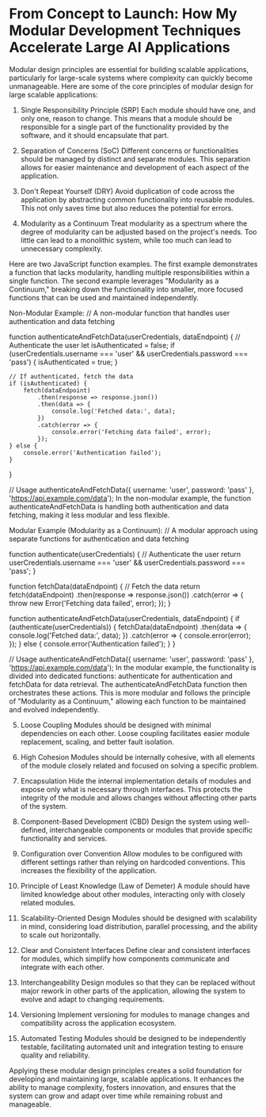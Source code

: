 ---
---

# From Concept to Launch: How My Modular Development Techniques Accelerate Large AI Applications

Modular design principles are essential for building scalable applications, particularly for large-scale systems where complexity can quickly become unmanageable. Here are some of the core principles of modular design for large scalable applications:

1. Single Responsibility Principle (SRP)
   Each module should have one, and only one, reason to change. This means that a module should be responsible for a single part of the functionality provided by the software, and it should encapsulate that part.

2. Separation of Concerns (SoC)
   Different concerns or functionalities should be managed by distinct and separate modules. This separation allows for easier maintenance and development of each aspect of the application.

3. Don't Repeat Yourself (DRY)
   Avoid duplication of code across the application by abstracting common functionality into reusable modules. This not only saves time but also reduces the potential for errors.

4. Modularity as a Continuum
   Treat modularity as a spectrum where the degree of modularity can be adjusted based on the project's needs. Too little can lead to a monolithic system, while too much can lead to unnecessary complexity.

Here are two JavaScript function examples. The first example demonstrates a function that lacks modularity, handling multiple responsibilities within a single function. The second example leverages "Modularity as a Continuum," breaking down the functionality into smaller, more focused functions that can be used and maintained independently.

Non-Modular Example:
// A non-modular function that handles user authentication and data fetching

function authenticateAndFetchData(userCredentials, dataEndpoint) {
// Authenticate the user
let isAuthenticated = false;
if (userCredentials.username === 'user' && userCredentials.password === 'pass') {
isAuthenticated = true;
}

    // If authenticated, fetch the data
    if (isAuthenticated) {
        fetch(dataEndpoint)
            .then(response => response.json())
            .then(data => {
                console.log('Fetched data:', data);
            })
            .catch(error => {
                console.error('Fetching data failed', error);
            });
    } else {
        console.error('Authentication failed');
    }

}

// Usage
authenticateAndFetchData({ username: 'user', password: 'pass' }, 'https://api.example.com/data');
In the non-modular example, the function authenticateAndFetchData is handling both authentication and data fetching, making it less modular and less flexible.

Modular Example (Modularity as a Continuum):
// A modular approach using separate functions for authentication and data fetching

function authenticate(userCredentials) {
// Authenticate the user
return userCredentials.username === 'user' && userCredentials.password === 'pass';
}

function fetchData(dataEndpoint) {
// Fetch the data
return fetch(dataEndpoint)
.then(response => response.json())
.catch(error => {
throw new Error('Fetching data failed', error);
});
}

function authenticateAndFetchData(userCredentials, dataEndpoint) {
if (authenticate(userCredentials)) {
fetchData(dataEndpoint)
.then(data => {
console.log('Fetched data:', data);
})
.catch(error => {
console.error(error);
});
} else {
console.error('Authentication failed');
}
}

// Usage
authenticateAndFetchData({ username: 'user', password: 'pass' }, 'https://api.example.com/data');
In the modular example, the functionality is divided into dedicated functions: authenticate for authentication and fetchData for data retrieval. The authenticateAndFetchData function then orchestrates these actions. This is more modular and follows the principle of "Modularity as a Continuum," allowing each function to be maintained and evolved independently.

5. Loose Coupling
   Modules should be designed with minimal dependencies on each other. Loose coupling facilitates easier module replacement, scaling, and better fault isolation.

6. High Cohesion
   Modules should be internally cohesive, with all elements of the module closely related and focused on solving a specific problem.

7. Encapsulation
   Hide the internal implementation details of modules and expose only what is necessary through interfaces. This protects the integrity of the module and allows changes without affecting other parts of the system.

8. Component-Based Development (CBD)
   Design the system using well-defined, interchangeable components or modules that provide specific functionality and services.

9. Configuration over Convention
   Allow modules to be configured with different settings rather than relying on hardcoded conventions. This increases the flexibility of the application.

10. Principle of Least Knowledge (Law of Demeter)
    A module should have limited knowledge about other modules, interacting only with closely related modules.

11. Scalability-Oriented Design
    Modules should be designed with scalability in mind, considering load distribution, parallel processing, and the ability to scale out horizontally.

12. Clear and Consistent Interfaces
    Define clear and consistent interfaces for modules, which simplify how components communicate and integrate with each other.

13. Interchangeability
    Design modules so that they can be replaced without major rework in other parts of the application, allowing the system to evolve and adapt to changing requirements.

14. Versioning
    Implement versioning for modules to manage changes and compatibility across the application ecosystem.

15. Automated Testing
    Modules should be designed to be independently testable, facilitating automated unit and integration testing to ensure quality and reliability.

Applying these modular design principles creates a solid foundation for developing and maintaining large, scalable applications. It enhances the ability to manage complexity, fosters innovation, and ensures that the system can grow and adapt over time while remaining robust and manageable.
